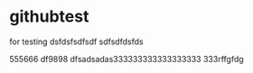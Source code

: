 # githubtest
for testing
dsfdsfsdfsdf
sdfsdfdsfds

555666
df9898
dfsadsadas333333333333333333
333rffgfdg